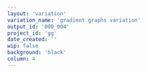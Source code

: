 ```yaml
---
layout: 'variation'
variation_name: 'gradient graphs variation'
output_id: '000_004'
project_id: 'gg'
date_created: ''
wip: false
background: 'black'
column: 4
---
```

